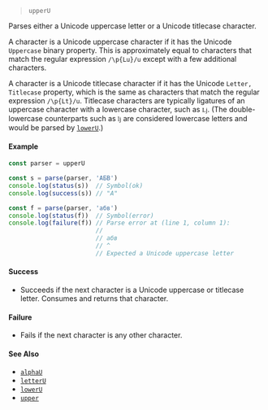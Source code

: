<!--
 Copyright (c) 2020 Thomas J. Otterson
 
 This software is released under the MIT License.
 https://opensource.org/licenses/MIT
-->

> `upperU`

Parses either a Unicode uppercase letter or a Unicode titlecase character.

A character is a Unicode uppercase character if it has the Unicode `Uppercase` binary property. This is approximately equal to characters that match the regular expression `/\p{Lu}/u` except with a few additional characters.

A character is a Unicode titlecase character if it has the Unicode `Letter, Titlecase` property, which is the same as characters that match the regular expression `/\p{Lt}/u`. Titlecase characters are typically ligatures of an uppercase character with a lowercase character, such as `ǈ`. (The double-lowercase counterparts such as `ǉ` are considered lowercase letters and would be parsed by [`lowerU`](loweru.md).)

#### Example

```javascript
const parser = upperU

const s = parse(parser, 'АБВ')
console.log(status(s))  // Symbol(ok)
console.log(success(s)) // "A"

const f = parse(parser, 'абв')
console.log(status(f))  // Symbol(error)
console.log(failure(f)) // Parse error at (line 1, column 1):
                        //
                        // абв
                        // ^
                        // Expected a Unicode uppercase letter
```

#### Success

* Succeeds if the next character is a Unicode uppercase or titlecase letter. Consumes and returns that character.

#### Failure

* Fails if the next character is any other character.

#### See Also

* [`alphaU`](alphau.md)
* [`letterU`](letteru.md)
* [`lowerU`](loweru.md)
* [`upper`](upper.md)